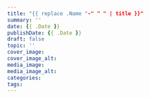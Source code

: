 ```yaml
---
title: "{{ replace .Name "-" " " | title }}"
summary: ''
date: {{ .Date }}
publishDate: {{ .Date }}
draft: false
topic: ''
cover_image:
cover_image_alt:
media_image:
media_image_alt:
categories:
tags:
---
```



